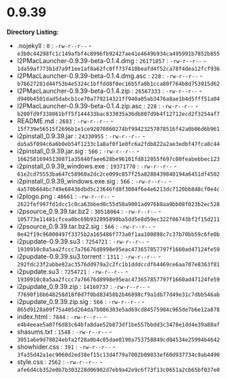 0.9.39
======

**Directory Listing:**

 - .nojekyll : `0` : `-rw-r--r--` - `e3b0c44298fc1c149afbf4c8996fb92427ae41e4649b934ca495991b7852b855`
 - I2PMacLauncher-0.9.39-beta-0.1.4.dmg : `26171857` : `-rw-r--r--` - `1da59af773b1d7a9f1ee1af8a62fc0ff737410beafd4f52ca78f4dea12fcf936`
 - I2PMacLauncher-0.9.39-beta-0.1.4.dmg.asc : `228` : `-rw-r--r--` - `b76627281d44f53b4e5324c1bffdd8f0ec16b5fa0b1cca80f764b8d753915d62`
 - I2PMacLauncher-0.9.39-beta-0.1.4.zip : `26567333` : `-rw-r--r--` - `d940b4501dad5dabcb1ce70a779214321ff940a05ab3476a8ae1b4d5fff51a04`
 - I2PMacLauncher-0.9.39-beta-0.1.4.zip.asc : `228` : `-rw-r--r--` - `b200fd9f338061bff5f144433bac833035a36db807d9b4f12712ecd2f3254af7`
 - README.md : `2683` : `-rw-r--r--` - `15f739e56515f2696b1e1ce92070860274bf99423257078516f42a0b06d6b961`
 - i2pinstall_0.9.39.jar : `24330955` : `-rw-r--r--` - `da5a5f094c6a6b0eb54f1233c1a8af0f1e0fc6a2fdb822a2ae3edbf47fca8c44`
 - i2pinstall_0.9.39.jar.sig : `566` : `-rw-r--r--` - `16625816945130871a35840faee628be96101fd812055f697c00feabebbec123`
 - i2pinstall_0.9.39_windows.exe : `19371770` : `-rw-r--r--` - `61e2cd75553ba647c58960a2dc2ce099c857f25a8288439840194a6451df4502`
 - i2pinstall_0.9.39_windows.exe.sig : `566` : `-rw-r--r--` - `4a570b664bc749e68436dbd5c23646fd8f3084f6e4e6213dc7120bb848cf0e4c`
 - i2plogo.png : `46661` : `-rw-r--r--` - `2622fef997fd1dcc1c0ca63bbed0c55d50a9001ad976b8aa9bb08f023b2ec528`
 - i2psource_0.9.39.tar.bz2 : `30518064` : `-rw-r--r--` - `105773e11481cfcea0bc69b932895890ba5dd5e8d59ec322f06743bf2f15d211`
 - i2psource_0.9.39.tar.bz2.sig : `566` : `-rw-r--r--` - `0e42f19c96800497f3375b2a165486f773a0f1aa100898c7c37b70bb59c6fe0b`
 - i2pupdate-0.9.39.su3 : `7254721` : `-rw-r--r--` - `1930910c0a5aa2fccc7a76676d8998e95eac473657857797f1660ad47124fe59`
 - i2pupdate-0.9.39.su3.torrent : `1311` : `-rw-r--r--` - `292fdc23f2abbe82ac3576dd979a2c2fc1b1dddccdf64469ce6aa707e8363f81`
 - i2pupdate.su3 : `7254721` : `-rw-r--r--` - `1930910c0a5aa2fccc7a76676d8998e95eac473657857797f1660ad47124fe59`
 - i2pupdate_0.9.39.zip : `14169737` : `-rw-r--r--` - `77690f16b648258d18f0d7f0bd83458b2b46898cf9a1db77d49e31c7dbb546ab`
 - i2pupdate_0.9.39.zip.sig : `566` : `-rw-r--r--` - `865d9128a09f75a405d264da7b086303e5ad69cd84575904c965de7b6e12a878`
 - index.html : `7844` : `-rw-r--r--` - `e4b4eeae5a07f6d83c64bfa8dae52b873df1be557bbdd3c3478e1dd4e39a80af`
 - shasums.txt : `1548` : `-rw-r--r--` - `3051a6e9d78024ebfa2f28a0b4c05dae0190a753758849cd04534e25994b4642`
 - showhider.css : `391` : `-rw-r--r--` - `3fa35d42a1ec9060d2ed38ef15c13d4f79a7002b09033ef60d937734c9ab4490`
 - style.css : `2562` : `-rw-r--r--` - `afe6d4cb352e0b7b303228d06902d7eb9a42e9c6f73f13c0651a2cb65bf037e0`
